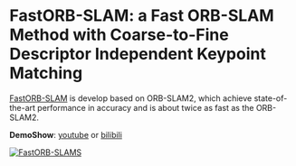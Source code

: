 # FastORB-SLAM: a Fast ORB-SLAM Method with Coarse-to-Fine Descriptor Independent Keypoint Matching

[FastORB-SLAM](https://arxiv.org/abs/2008.09870) is develop based on ORB-SLAM2, which achieve state-of-the-art performance in accuracy and
is about twice as fast as the ORB-SLAM2.

**DemoShow**: [youtube](https://youtu.be/bFWTT-kGEQ0) or [bilibili](https://www.bilibili.com/video/BV1wT4y1j7hf)

[![FastORB-SLAMS](https://img.youtube.com/vi/bFWTT-kGEQ0/0.jpg)](https://youtu.be/bFWTT-kGEQ0)



